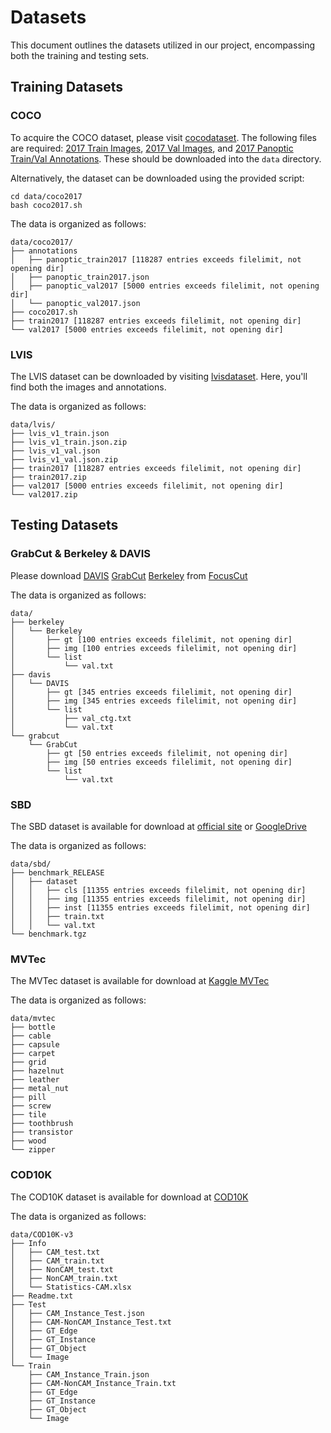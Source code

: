 # Datasets

This document outlines the datasets utilized in our project, encompassing both the training and testing sets.

## Training Datasets

### COCO
To acquire the COCO dataset, please visit [cocodataset](https://cocodataset.org/#download). The following files are required: [2017 Train Images](http://images.cocodataset.org/zips/train2017.zip), [2017 Val Images](http://images.cocodataset.org/zips/val2017.zip), and [2017 Panoptic Train/Val Annotations](http://images.cocodataset.org/annotations/panoptic_annotations_trainval2017.zip). These should be downloaded into the `data` directory.

Alternatively, the dataset can be downloaded using the provided script:
```shell
cd data/coco2017
bash coco2017.sh
```
The data is organized as follows:
```
data/coco2017/
├── annotations
│   ├── panoptic_train2017 [118287 entries exceeds filelimit, not opening dir]
│   ├── panoptic_train2017.json
│   ├── panoptic_val2017 [5000 entries exceeds filelimit, not opening dir]
│   └── panoptic_val2017.json
├── coco2017.sh
├── train2017 [118287 entries exceeds filelimit, not opening dir]
└── val2017 [5000 entries exceeds filelimit, not opening dir]
```


### LVIS
The LVIS dataset can be downloaded by visiting [lvisdataset](https://www.lvisdataset.org/dataset). Here, you'll find both the images and annotations.

The data is organized as follows:
```
data/lvis/
├── lvis_v1_train.json
├── lvis_v1_train.json.zip
├── lvis_v1_val.json
├── lvis_v1_val.json.zip
├── train2017 [118287 entries exceeds filelimit, not opening dir]
├── train2017.zip
├── val2017 [5000 entries exceeds filelimit, not opening dir]
└── val2017.zip
```


## Testing Datasets


### GrabCut & Berkeley & DAVIS
Please download [DAVIS](https://drive.google.com/file/d/1-ZOxk3AJXb4XYIW-7w1-AXtB9c8b3lvi/view?usp=sharing)
[GrabCut](https://drive.google.com/file/d/1CKzgFbk0guEBpewgpMUaWrM_-KSVSUyg/view?usp=sharing)
[Berkeley](https://drive.google.com/file/d/16GD6Ko3IohX8OsSHvemKG8zqY07TIm_i/view?usp=sharing) from [FocusCut](https://github.com/frazerlin/focuscut)

The data is organized as follows:
```
data/
├── berkeley
│   └── Berkeley
│       ├── gt [100 entries exceeds filelimit, not opening dir]
│       ├── img [100 entries exceeds filelimit, not opening dir]
│       └── list
│           └── val.txt
├── davis
│   └── DAVIS
│       ├── gt [345 entries exceeds filelimit, not opening dir]
│       ├── img [345 entries exceeds filelimit, not opening dir]
│       └── list
│           ├── val_ctg.txt
│           └── val.txt
└── grabcut
    └── GrabCut
        ├── gt [50 entries exceeds filelimit, not opening dir]
        ├── img [50 entries exceeds filelimit, not opening dir]
        └── list
            └── val.txt

```


### SBD
The SBD dataset is available for download at [official site](http://home.bharathh.info/pubs/codes/SBD/download.html) or [GoogleDrive](https://drive.google.com/file/d/1ISoYjyxeut3tlSGimuG3jr9RklwfnBV5/view?usp=sharing)

The data is organized as follows:
```
data/sbd/
├── benchmark_RELEASE
│   ├── dataset
│   │   ├── cls [11355 entries exceeds filelimit, not opening dir]
│   │   ├── img [11355 entries exceeds filelimit, not opening dir]
│   │   ├── inst [11355 entries exceeds filelimit, not opening dir]
│   │   ├── train.txt
│   │   └── val.txt
└── benchmark.tgz
```


### MVTec

The MVTec dataset is available for download at [Kaggle MVTec](https://www.kaggle.com/datasets/ipythonx/mvtec-ad/download?datasetVersionNumber=2)

The data is organized as follows:
```
data/mvtec
├── bottle
├── cable
├── capsule
├── carpet
├── grid
├── hazelnut
├── leather
├── metal_nut
├── pill
├── screw
├── tile
├── toothbrush
├── transistor
├── wood
└── zipper
```

### COD10K

The COD10K dataset is available for download at [COD10K](https://drive.google.com/file/d/1vRYAie0JcNStcSwagmCq55eirGyMYGm5/view?usp=sharing)

The data is organized as follows:
```
data/COD10K-v3
├── Info
│   ├── CAM_test.txt
│   ├── CAM_train.txt
│   ├── NonCAM_test.txt
│   ├── NonCAM_train.txt
│   └── Statistics-CAM.xlsx
├── Readme.txt
├── Test
│   ├── CAM_Instance_Test.json
│   ├── CAM-NonCAM_Instance_Test.txt
│   ├── GT_Edge
│   ├── GT_Instance
│   ├── GT_Object
│   └── Image
└── Train
    ├── CAM_Instance_Train.json
    ├── CAM-NonCAM_Instance_Train.txt
    ├── GT_Edge
    ├── GT_Instance
    ├── GT_Object
    └── Image
```
